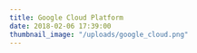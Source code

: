 ```yaml
---
title: Google Cloud Platform
date: 2018-02-06 17:39:00
thumbnail_image: "/uploads/google_cloud.png"
---
```


